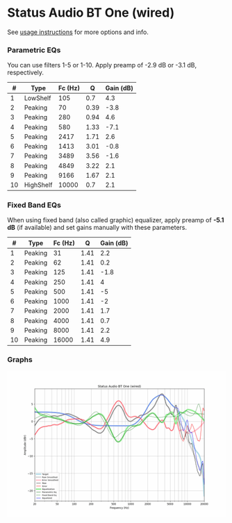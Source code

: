 # Status Audio BT One (wired)
See [usage instructions](https://github.com/jaakkopasanen/AutoEq#usage) for more options and info.

### Parametric EQs
You can use filters 1-5 or 1-10. Apply preamp of -2.9 dB or -3.1 dB, respectively.

|   # | Type      |   Fc (Hz) |    Q |   Gain (dB) |
|-----|-----------|-----------|------|-------------|
|   1 | LowShelf  |       105 | 0.7  |         4.3 |
|   2 | Peaking   |        70 | 0.39 |        -3.8 |
|   3 | Peaking   |       280 | 0.94 |         4.6 |
|   4 | Peaking   |       580 | 1.33 |        -7.1 |
|   5 | Peaking   |      2417 | 1.71 |         2.6 |
|   6 | Peaking   |      1413 | 3.01 |        -0.8 |
|   7 | Peaking   |      3489 | 3.56 |        -1.6 |
|   8 | Peaking   |      4849 | 3.22 |         2.1 |
|   9 | Peaking   |      9166 | 1.67 |         2.1 |
|  10 | HighShelf |     10000 | 0.7  |         2.1 |

### Fixed Band EQs
When using fixed band (also called graphic) equalizer, apply preamp of **-5.1 dB** (if available) and set gains manually with these parameters.

|   # | Type    |   Fc (Hz) |    Q |   Gain (dB) |
|-----|---------|-----------|------|-------------|
|   1 | Peaking |        31 | 1.41 |         2.2 |
|   2 | Peaking |        62 | 1.41 |         0.2 |
|   3 | Peaking |       125 | 1.41 |        -1.8 |
|   4 | Peaking |       250 | 1.41 |         4   |
|   5 | Peaking |       500 | 1.41 |        -5   |
|   6 | Peaking |      1000 | 1.41 |        -2   |
|   7 | Peaking |      2000 | 1.41 |         1.7 |
|   8 | Peaking |      4000 | 1.41 |         0.7 |
|   9 | Peaking |      8000 | 1.41 |         2.2 |
|  10 | Peaking |     16000 | 1.41 |         4.9 |

### Graphs
![](./Status%20Audio%20BT%20One%20(wired).png)

